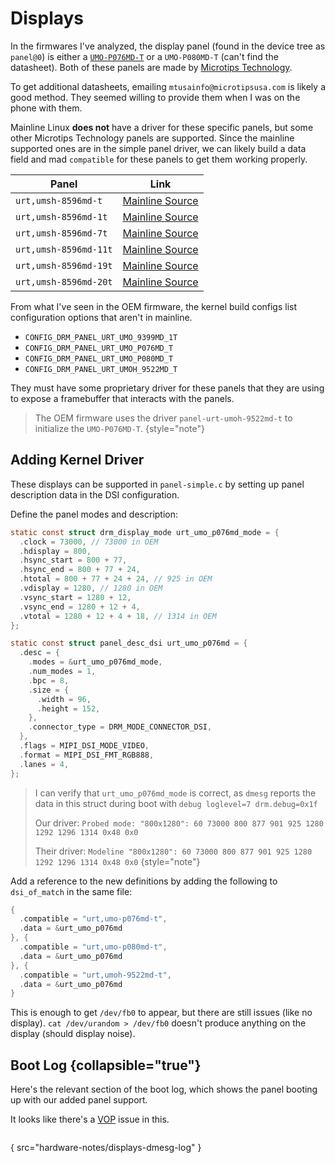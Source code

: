 # Displays

In the firmwares I've analyzed, the display panel (found in the device tree as `panel@0`) is either a [
`UMO-P076MD-T`](https://simplespec.microtipsusa.com/uploads/spec/datasheetFile/1906/MT_UMO-P076MD-T_V0_R2_20160526P.PDF)
or a `UMO-P080MD-T` (can't find the datasheet). Both of these panels are made
by [Microtips Technology](https://microtipsusa.com).

To get additional datasheets, emailing `mtusainfo@microtipsusa.com` is likely a good method. They seemed willing to
provide them when I was on the phone with them.

Mainline Linux **does not** have a driver for these specific panels, but some other Microtips Technology panels are
supported. Since the mainline supported ones are in the simple panel driver, we can likely build a data field and mad
`compatible` for these panels to get them working properly.

| Panel                 | Link                                                                                                          |
|-----------------------|---------------------------------------------------------------------------------------------------------------|
| `urt,umsh-8596md-t`   | [Mainline Source](https://elixir.bootlin.com/linux/v6.11.4/source/drivers/gpu/drm/panel/panel-simple.c#L4943) |
| `urt,umsh-8596md-1t`  | [Mainline Source](https://elixir.bootlin.com/linux/v6.11.4/source/drivers/gpu/drm/panel/panel-simple.c#L4946) |
| `urt,umsh-8596md-7t`  | [Mainline Source](https://elixir.bootlin.com/linux/v6.11.4/source/drivers/gpu/drm/panel/panel-simple.c#L4949) |
| `urt,umsh-8596md-11t` | [Mainline Source](https://elixir.bootlin.com/linux/v6.11.4/source/drivers/gpu/drm/panel/panel-simple.c#L4952) |
| `urt,umsh-8596md-19t` | [Mainline Source](https://elixir.bootlin.com/linux/v6.11.4/source/drivers/gpu/drm/panel/panel-simple.c#L4955) |
| `urt,umsh-8596md-20t` | [Mainline Source](https://elixir.bootlin.com/linux/v6.11.4/source/drivers/gpu/drm/panel/panel-simple.c#L4958) |

From what I've seen in the OEM firmware, the kernel build configs list configuration options that aren't in mainline.

* `CONFIG_DRM_PANEL_URT_UMO_9399MD_1T`
* `CONFIG_DRM_PANEL_URT_UMO_P076MD_T`
* `CONFIG_DRM_PANEL_URT_UMO_P080MD_T`
* `CONFIG_DRM_PANEL_URT_UMOH_9522MD_T`

They must have some proprietary driver for these panels that they are using to expose a framebuffer that interacts with
the panels.

> The OEM firmware uses the driver `panel-urt-umoh-9522md-t` to initialize the `UMO-P076MD-T`.
> {style="note"}

## Adding Kernel Driver

These displays can be supported in `panel-simple.c` by setting up panel description data in the DSI configuration.

Define the panel modes and description:

```C
static const struct drm_display_mode urt_umo_p076md_mode = {
  .clock = 73000, // 73000 in OEM
  .hdisplay = 800,
  .hsync_start = 800 + 77,
  .hsync_end = 800 + 77 + 24,
  .htotal = 800 + 77 + 24 + 24, // 925 in OEM
  .vdisplay = 1280, // 1280 in OEM
  .vsync_start = 1280 + 12,
  .vsync_end = 1280 + 12 + 4,
  .vtotal = 1280 + 12 + 4 + 18, // 1314 in OEM
};

static const struct panel_desc_dsi urt_umo_p076md = {
  .desc = {
    .modes = &urt_umo_p076md_mode,
    .num_modes = 1,
    .bpc = 8,
    .size = {
      .width = 96,
      .height = 152,
    },
    .connector_type = DRM_MODE_CONNECTOR_DSI,
  },
  .flags = MIPI_DSI_MODE_VIDEO,
  .format = MIPI_DSI_FMT_RGB888,
  .lanes = 4,
};
```

> I can verify that `urt_umo_p076md_mode` is correct, as `dmesg` reports the data in this struct during boot with
> `debug loglevel=7 drm.debug=0x1f`
>
> Our driver: `Probed mode: "800x1280": 60 73000 800 877 901 925 1280 1292 1296 1314 0x48 0x0`
>
> Their driver: `Modeline "800x1280": 60 73000 800 877 901 925 1280 1292 1296 1314 0x48 0x0`
> {style="note"}

Add a reference to the new definitions by adding the following to `dsi_of_match` in the same file:

```C
{
  .compatible = "urt,umo-p076md-t",
  .data = &urt_umo_p076md
}, {
  .compatible = "urt,umo-p080md-t",
  .data = &urt_umo_p076md
}, {
  .compatible = "urt,umoh-9522md-t",
  .data = &urt_umo_p076md
}
```

This is enough to get `/dev/fb0` to appear, but there are still issues (like no display). `cat /dev/urandom > /dev/fb0`
doesn't produce anything on the display (should display noise).

## Boot Log {collapsible="true"}

Here's the relevant section of the boot log, which shows the panel booting up with our added panel support.

It looks like there's a
[VOP](https://github.com/torvalds/linux/blob/c2ee9f594da826bea183ed14f2cc029c719bf4da/Documentation/devicetree/bindings/display/rockchip/rockchip-vop.yaml)
issue in this.

```
```
{ src="hardware-notes/displays-dmesg-log" }
